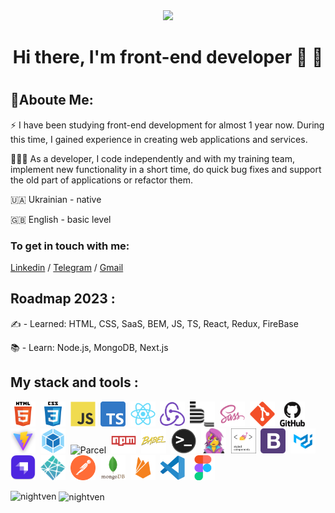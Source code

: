 <div id="header" align="center">
  <img src="https://media.giphy.com/media/4KzpjLvJjJknJ5Xuak/giphy.gif" width="100"/>
</div>
<h1 align="center">Hi there, I'm front-end developer 🤝 🤙<h1>

<h2>💁Aboute Me:</h2>
<div>
  <p>⚡️ I have been studying front-end development for almost 1 year now. During this time, I gained experience in creating web applications and services.</p>
  <p>👩🏼‍💻 As a developer, I code independently and with my training team, implement new functionality in a short time, do quick bug fixes and support the old part of applications or refactor them.</p>
<p>🇺🇦 Ukrainian - native</p>
<p>🇬🇧 English - basic level</p>
</div>

<h3 align="left">To get in touch with me:</h3>
<p align="left">
 <a href="https://www.linkedin.com/in/vitaliybeyar/)" target="_blank" rel="noreferrer">Linkedin</a> /
 <a href="https://t.me/nightven" target="_blank" rel="noreferrer">Telegram</a> /
 <a href="mailto:vitaliy.beyar@gmail.com@gmail.com" target="_blank" rel="noreferrer">Gmail</a>
</p>


<h2>Roadmap 2023 :</h2>
<p>✍️ - Learned: HTML, CSS, SaaS, BEM, JS, TS, React, Redux, FireBase</p>
<p>📚 - Learn: Node.js, MongoDB, Next.js</p>
<h2>My stack and tools :</h2>
<div>
  <img src="./images/html5-original.svg" title="HTML5" alt="HTML5" width="40" height="40"/>&nbsp;
  <img src="./images/css3-original.svg"  title="CSS3" alt="CSS3" width="40" height="40"/>&nbsp;
  <img src="./images/javascript-original.svg"  title="JS" alt="JS" width="40" height="40"/>&nbsp;
  <img src="./images/typescript.png"  title="TS" alt="TS" width="40" height="40"/>&nbsp;
  <img src="./images/react-original.svg"  title="React" alt="React" width="40" height="40"/>&nbsp;
  <img src="./images/redux-original.svg"  title="Redux" alt="Redux" width="40" height="40"/>&nbsp;
  <img src="./images/bem-original.svg" title="Bem" alt="Bem" width="40" height="40"/>&nbsp;
  <img src="./images/sass-original.svg" title="Sass" alt="Sass" width="40" height="40"/>&nbsp;
  <img src="./images/git-original.svg" title="Git" alt="Git" width="40" height="40"/>&nbsp;
  <img src="./images/github-original.svg" title="GitHub"  alt="GitHub" width="40"/>&nbsp;
  <img src="./images/vite-original.png" title="Vite" alt="Vite" width="40" height="40"/>&nbsp;
  <img src="./images/webpack-original.svg" title="Webpack" alt="Webpack" width="40" height="40"/>&nbsp;
  <img src="./images/parcel-original.avif" title="Parcel" alt="Parcel" width="40" height="40"/>&nbsp;
  <img src="./images/npm-original.svg" title="Npm" alt="Npm" width="40" height="40"/>&nbsp;
  <img src="./images/babel-original.svg" title="Babel" alt="Babel" width="40" height="40"/>&nbsp;
  <img src="./images/terminal-original.png" title="Terminal" alt="Terminal" width="40" height="40"/>&nbsp;
  <img src="./images/emotion-original.png" title="Emotion" alt="Emotion" width="40" height="40"/>&nbsp;
  <img src="./images/styled-components.png" title="Styled-components" alt="Styled-components" width="40" height="40"/>&nbsp;
  <img src="./images/bootstrap.png" title="Bootstrap" alt="Bootstrap" width="40" height="40"/>&nbsp;
  <img src="./images/materialUI.png" title="MaterialUI" alt="MaterialUI" width="40" height="40"/>&nbsp;
  <img src="./images/strapi.png" title="Strapi" alt="Strapi" width="40" height="40"/>&nbsp;
  <img src="./images/netlify-original.svg" title="Netlify" alt="Netlify" width="40" height="40"/>&nbsp;
  <img src="./images/postman-original.svg" title="Postman" alt="Postman" width="40" height="40"/>&nbsp;
  <img src="./images/mongodb-original.svg" title="MongoDB" alt="MongoDB" width="40" height="40"/>&nbsp;
  <img src="./images/firebase-original.svg" title="Firebase" alt="Firebase" width="40" height="40"/>&nbsp;
  <img src="./images/vscode-original.svg" title="Visual Studio Code" alt="Visual Studio Code" width="40" height="40"/>&nbsp;
  <img src="./images/figma-original.svg" title="Figma" alt="Figma" width="40" height="40"/>&nbsp;
</div>

<p><img align="left" src="https://github-readme-stats.vercel.app/api/top-langs?username=nightven&show_icons=true&theme=radical&title_color=a2208a&text_color=ffffff&locale=en&layout=compact" alt="nightven" /></p>

<p>&nbsp;<img align="center" src="https://github-readme-stats.vercel.app/api?username=nightven&show_icons=true&theme=radical&title_color=a2208a&text_color=ffffff&locale=en" alt="nightven" /></p>
